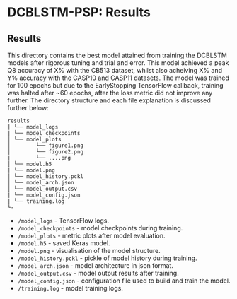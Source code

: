 # DCBLSTM-PSP: Results #


Results
-------
This directory contains the best model attained from training the DCBLSTM models after rigorous tuning and trial and error. This model achieved a peak Q8 accuracy of X% with the CB513 dataset, whilst also acheiving X% and Y% accuracy with the CASP10 and CASP11 datasets. The model was trained for 100 epochs but due to the EarlyStopping TensorFlow callback, training was halted after ~60 epochs, after the loss metric did not improve any further. The directory structure and each file explanation is discussed further below:

```
results
| └── model_logs
| └── model_checkpoints
│ └── model_plots         
│        └── figure1.png
│        └── figure2.png
|        └── ....png
│ └── model.h5
| └── model.png
│ └── model_history.pckl
│ └── model_arch.json
│ └── model_output.csv
| └── model_config.json
| └── training.log
└-
```

* `/model_logs` - TensorFlow logs.
* `/model_checkpoints` - model checkpoints during training.
* `/model_plots` - metric plots after model evaluation.
* `/model.h5` - saved Keras model.
* `/model.png` - visualisation of the model structure.
* `/model_history.pckl` - pickle of model history during training.
* `/model_arch.json` - model architecture in json format.
* `/model_output.csv` - model output results after training.
* `/model_config.json` - configuration file used to build and train the model.
* `/training.log` - model training logs.

